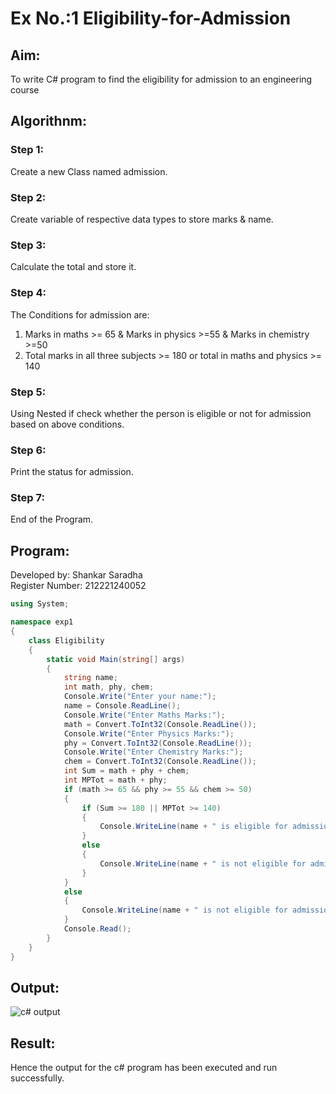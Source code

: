 # Ex No.:1 Eligibility-for-Admission

## Aim:
To write C# program to find the eligibility for admission to an engineering course

## Algorithnm:
### Step 1:
Create a new Class named admission.
### Step 2:
Create variable of respective data types to store marks & name.
### Step 3:
Calculate the total and store it.
### Step 4:
The Conditions for admission are:
1. Marks in maths >= 65 & Marks in physics >=55 & Marks in chemistry >=50
2. Total marks in all three subjects >= 180 or total in maths and physics >= 140
### Step 5:
Using Nested if check whether the person is eligible or not for admission based on above conditions.
### Step 6:
Print the status for admission.
### Step 7:
End of the Program.

## Program:
Developed by: Shankar Saradha
<br/>
Register Number: 212221240052
```c#
using System;

namespace exp1
{
    class Eligibility
    {
        static void Main(string[] args)
        {
            string name;
            int math, phy, chem;
            Console.Write("Enter your name:");
            name = Console.ReadLine();
            Console.Write("Enter Maths Marks:");
            math = Convert.ToInt32(Console.ReadLine());
            Console.Write("Enter Physics Marks:");
            phy = Convert.ToInt32(Console.ReadLine());
            Console.Write("Enter Chemistry Marks:");
            chem = Convert.ToInt32(Console.ReadLine());
            int Sum = math + phy + chem;
            int MPTot = math + phy;
            if (math >= 65 && phy >= 55 && chem >= 50)
            {
                if (Sum >= 180 || MPTot >= 140)
                {
                    Console.WriteLine(name + " is eligible for admission to an engineering course.");
                }
                else
                {
                    Console.WriteLine(name + " is not eligible for admission to an engineering course due to insufficient marks.");
                }
            }
            else
            {
                Console.WriteLine(name + " is not eligible for admission to an engineering course due to insufficient marks.");
            }
            Console.Read();
        }
    }
}
```




## Output:

![c# output](https://user-images.githubusercontent.com/93978702/225874408-7d24472b-0c5e-43fb-82a3-49f63fbe7b92.png)


## Result:
Hence the output for the c# program has been executed and run successfully.
